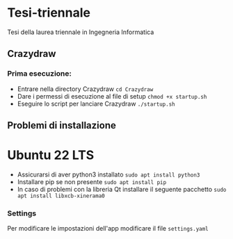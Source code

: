 # Tesi-triennale
Tesi della laurea triennale in Ingegneria Informatica


## Crazydraw
### Prima esecuzione:
- Entrare nella directory Crazydraw  ```cd Crazydraw```
- Dare i permessi di esecuzione al file di setup ```chmod +x startup.sh```
- Eseguire lo script per lanciare Crazydraw ```./startup.sh```

## Problemi di installazione
# Ubuntu 22 LTS
- Assicurarsi di aver python3 installato ```sudo apt install python3```
- Installare pip se non presente ```sudo apt install pip```
- In caso di problemi con la libreria Qt installare il seguente pacchetto ```sudo apt install libxcb-xinerama0```

### Settings
Per modificare le impostazioni dell'app modificare il file ```settings.yaml```
